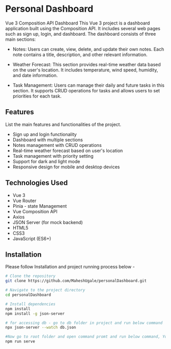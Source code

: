 # Personal Dashboard

Vue 3 Composition API Dashboard
This Vue 3 project is a dashboard application built using the Composition API. It includes several web pages such as sign up, login, and dashboard. The dashboard consists of three main sections:

- Notes: Users can create, view, delete, and update their own notes. Each note contains a title, description, and other relevant information.

- Weather Forecast: This section provides real-time weather data based on the user's location. It includes temperature, wind speed, humidity, and date information.

- Task Management: Users can manage their daily and future tasks in this section. It supports CRUD operations for tasks and allows users to set priorities for each task.

## Features

List the main features and functionalities of the project.

- Sign up and login functionality
- Dashboard with multiple sections
- Notes management with CRUD operations
- Real-time weather forecast based on user's location
- Task management with priority setting
- Support for dark and light mode
- Responsive design for mobile and desktop devices

## Technologies Used

- Vue 3
- Vue Router
- Pinia - state Management
- Vue Composition API
- Axios
- JSON Server (for mock backend)
- HTML5
- CSS3
- JavaScript (ES6+)

## Installation

Please follow Installation and project running process below -

```bash
# Clone the repository
git clone https://github.com/MaheshUgale/personalDashboard.git

# Navigate to the project directory
cd personalDashboard

# Install dependencies
npm install
npm install -g json-server

# for accessing db - go to db folder in project and run below command 
npx json-server --watch db.json

#Now go to root folder and open command promt and run below command, You will get link copy and paste in browser tab.
npm run serve


